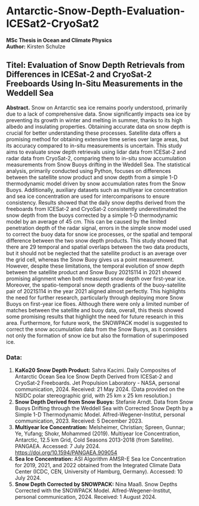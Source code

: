 # Antarctic-Snow-Depth-Evaluation-ICESat2-CryoSat2

**MSc Thesis in Ocean and Climate Physics** <br>
**Author:** Kirsten Schulze

## Titel: Evaluation of Snow Depth Retrievals from Differences in ICESat-2 and CryoSat-2 Freeboards Using In-Situ Measurements in the Weddell Sea

**Abstract.** Snow on Antarctic sea ice remains poorly understood, primarily due to a lack of comprehensive data. Snow significantly impacts sea ice by preventing its growth in winter and melting in summer, thanks to its high albedo and insulating properties. Obtaining accurate data on snow depth is crucial for better understanding these processes. Satellite data offers a promising method for obtaining extensive time series over large areas, but its accuracy compared to in-situ measurements is uncertain. This study aims to evaluate snow depth retrievals using lidar data from ICESat-2 and radar data from CryoSat-2, comparing them to in-situ snow accumulation measurements from Snow Buoys drifting in the Weddell Sea. The statistical analysis, primarily conducted using Python, focuses on differences between the satellite snow product and snow depth from a simple 1-D thermodynamic model driven by snow accumulation rates from the Snow Buoys. Additionally, auxiliary datasets such as multiyear ice concentration and sea ice concentration are used for intercomparisons to ensure consistency. Results showed that the daily snow depths derived from the freeboards from ICESat-2 and CryoSat-2 consistently underestimated the snow depth from the buoys corrected by a simple 1-D thermodynamic model by an average of 45 cm. This can be caused by the limited penetration depth of the radar signal, errors in the simple snow model used to correct the buoy data for snow ice processes, or the spatial and temporal difference between the two snow depth products. This study showed that there are 29 temporal and spatial overlaps between the two data products, but it should not be neglected that the satellite product is an average over the grid cell, whereas the Snow Buoy gives us a point measurement. However, despite these limitations, the temporal evolution of snow depth between the satellite product and Snow Buoy 2021S114 in 2021 showed promising alignment when both measured snow depth over first-year ice. Moreover, the spatio-temporal snow depth gradients of the buoy-satellite pair of 2021S114 in the year 2021 aligned almost perfectly. This highlights the need for further research, particularly through deploying more Snow Buoys on first-year ice floes. Although there were only a limited number of matches between the satellite and buoy data, overall, this thesis showed some promising results that highlight the need for future research in this area. Furthermore, for future work, the SNOWPACK model is suggested to correct the snow accumulation data from the Snow Buoys, as it considers not only the formation of snow ice but also the formation of superimposed ice.


### Data:
1. **KaKo20 Snow Depth Product:** Sahra Kacimi. Daily Composites of Antarctic Ocean Sea Ice Snow Depth Derived from ICESat-2 and CryoSat-2 Freeboards. Jet Propulsion Laboratory - NASA, personal communication, 2024. Received: 21 May 2024. (Data provided on the NSIDC polar stereographic grid, with 25 km x 25 km resolution.)
2. **Snow Depth Derived from Snow Buoys:** Stefanie Arndt. Data from Snow Buoys Drifting through the Weddell Sea with Corrected Snow Depth by a Simple 1-D Thermodynamic Model. Alfred-Wegener-Institut, personal communication, 2023. Received: 5 December 2023.
3. **Multiyear Ice Concentration:** Melsheimer, Christian; Spreen, Gunnar; Ye, Yufang; Shokr, Mohammed (2019). Multiyear Ice Concentration, Antarctic, 12.5 km Grid, Cold Seasons 2013-2018 (from Satellite). PANGAEA. Accessed: 7 July 2024. https://doi.org/10.1594/PANGAEA.909054 
4. **Sea Ice Concentration:** ASI Algorithm AMSR-E Sea Ice Concentration for 2019, 2021, and 2022 obtained from the Integrated Climate Data Center (ICDC, CEN, University of Hamburg, Germany). Accessed: 10 July 2024.
5. **Snow Depth Corrected by SNOWPACK:** Nina Maaß. Snow Depths Corrected with the SNOWPACK Model. Alfred-Wegener-Institut, personal communication, 2024. Received: 1 August 2024.
